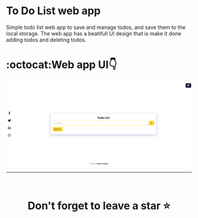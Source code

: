# To Do List web app
 
 Simple todo list web app to save and manage todos, and save them to the local storage. The web app has a beatifull UI design that is make it done adding todos and deleting todos.
 
# :octocat:Web app UI👇
<img src="https://github.com/SOHAM2543/To-do-List/blob/main/UI.PNG">
<hr />
<br />

# <div align="center">Don't forget to leave a star ⭐️ 

